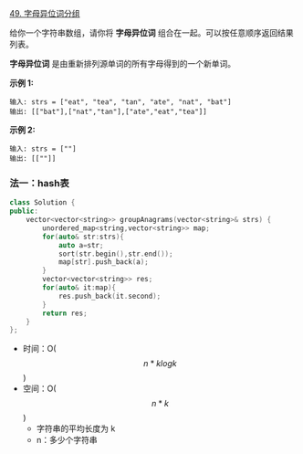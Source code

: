 [49. 字母异位词分组](https://leetcode.cn/problems/group-anagrams/)

给你一个字符串数组，请你将 **字母异位词** 组合在一起。可以按任意顺序返回结果列表。

**字母异位词** 是由重新排列源单词的所有字母得到的一个新单词。

 

**示例 1:**

```
输入: strs = ["eat", "tea", "tan", "ate", "nat", "bat"]
输出: [["bat"],["nat","tan"],["ate","eat","tea"]]
```

**示例 2:**

```
输入: strs = [""]
输出: [[""]]
```



### 法一：hash表

```cpp
class Solution {
public:
    vector<vector<string>> groupAnagrams(vector<string>& strs) {
        unordered_map<string,vector<string>> map;
        for(auto& str:strs){
            auto a=str;
            sort(str.begin(),str.end());
            map[str].push_back(a);
        }
        vector<vector<string>> res;
        for(auto& it:map){
            res.push_back(it.second);
        }
        return res;
    }
};
```

- 时间：O($$n*klogk$$)
- 空间：O($$n*k$$)
  - 字符串的平均长度为 k
  - n：多少个字符串

